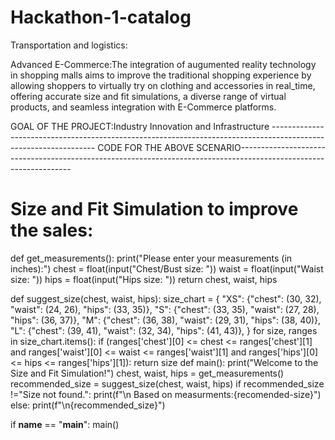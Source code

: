 # Hackathon-1-catalog

Transportation and logistics: 

Advanced E-Commerce:The integration of augumented reality technology in shopping malls aims to improve the traditional shopping experience by allowing shoppers to virtually try on clothing and accessories in real_time, offering accurate size and fit simulations, a diverse range of virtual products, and seamless integration with E-Commerce platforms.

GOAL OF THE PROJECT:Industry Innovation and Infrastructure
---------------------------------------------------------------------------------------------------------------- CODE FOR THE ABOVE SCENARIO------------------------------------------------------------------------------------------------------------------

# Size and Fit Simulation to improve the sales:

def get_measurements():
    print("Please enter your measurements (in inches):")
    chest = float(input("Chest/Bust size: "))
    waist = float(input("Waist size: "))
    hips = float(input("Hips size: "))
    return chest, waist, hips
    
def suggest_size(chest, waist, hips):
    size_chart = {
        "XS": {"chest": (30, 32), "waist": (24, 26), "hips": (33, 35)},
        "S": {"chest": (33, 35), "waist": (27, 28), "hips": (36, 37)},
        "M": {"chest": (36, 38), "waist": (29, 31), "hips": (38, 40)},
        "L": {"chest": (39, 41), "waist": (32, 34), "hips": (41, 43)},
}
for size, ranges in size_chart.items():
        if (ranges['chest'][0] <= chest <= ranges['chest'][1] and
            ranges['waist'][0] <= waist <= ranges['waist'][1] and
            ranges['hips'][0] <= hips <= ranges['hips'][1]):
            return size
def main():
    print("Welcome to the Size and Fit Simulation!")
    chest, waist, hips = get_measurements()
    recommended_size = suggest_size(chest, waist, hips)
    if recommended_size !="Size not found.":
    print(f"\n Based on measurments:{recomended-size}")
    else:
    print(f"\n{recommended_size}")
    
if __name__ == "__main__":
    main()

    
  
